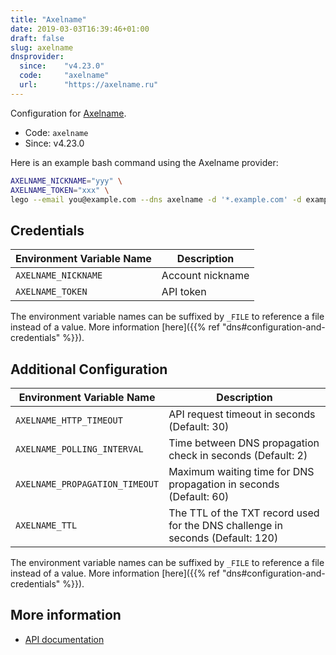 ```yaml
---
title: "Axelname"
date: 2019-03-03T16:39:46+01:00
draft: false
slug: axelname
dnsprovider:
  since:    "v4.23.0"
  code:     "axelname"
  url:      "https://axelname.ru"
---
```


<!-- THIS DOCUMENTATION IS AUTO-GENERATED. PLEASE DO NOT EDIT. -->
<!-- providers/dns/axelname/axelname.toml -->
<!-- THIS DOCUMENTATION IS AUTO-GENERATED. PLEASE DO NOT EDIT. -->


Configuration for [Axelname](https://axelname.ru).


<!--more-->

- Code: `axelname`
- Since: v4.23.0


Here is an example bash command using the Axelname provider:

```bash
AXELNAME_NICKNAME="yyy" \
AXELNAME_TOKEN="xxx" \
lego --email you@example.com --dns axelname -d '*.example.com' -d example.com run
```




## Credentials

| Environment Variable Name | Description |
|-----------------------|-------------|
| `AXELNAME_NICKNAME` | Account nickname |
| `AXELNAME_TOKEN` | API token |

The environment variable names can be suffixed by `_FILE` to reference a file instead of a value.
More information [here]({{% ref "dns#configuration-and-credentials" %}}).


## Additional Configuration

| Environment Variable Name | Description |
|--------------------------------|-------------|
| `AXELNAME_HTTP_TIMEOUT` | API request timeout in seconds (Default: 30) |
| `AXELNAME_POLLING_INTERVAL` | Time between DNS propagation check in seconds (Default: 2) |
| `AXELNAME_PROPAGATION_TIMEOUT` | Maximum waiting time for DNS propagation in seconds (Default: 60) |
| `AXELNAME_TTL` | The TTL of the TXT record used for the DNS challenge in seconds (Default: 120) |

The environment variable names can be suffixed by `_FILE` to reference a file instead of a value.
More information [here]({{% ref "dns#configuration-and-credentials" %}}).




## More information

- [API documentation](https://axelname.ru/static/content/files/axelname_api_rest_lite.pdf)

<!-- THIS DOCUMENTATION IS AUTO-GENERATED. PLEASE DO NOT EDIT. -->
<!-- providers/dns/axelname/axelname.toml -->
<!-- THIS DOCUMENTATION IS AUTO-GENERATED. PLEASE DO NOT EDIT. -->
